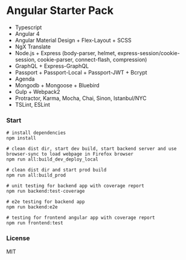 # Angular Starter Pack

- Typescript
- Angular 4
- Angular Material Design + Flex-Layout + SCSS
- NgX Translate
- Node.js + Express (body-parser, helmet, express-session/cookie-session, cookie-parser, connect-flash, compression)
- GraphQL + Express-GraphQL
- Passport + Passport-Local + Passport-JWT + Bcrypt
- Agenda
- Mongodb + Mongoose + Bluebird
- Gulp + Webpack2
- Protractor, Karma, Mocha, Chai, Sinon, Istanbul/NYC
- TSLint, ESLint

### Start

```
# install dependencies
npm install
```
```
# clean dist dir, start dev build, start backend server and use browser-sync to load webpage in Firefox browser
npm run all:build_dev_deploy_local
```
```
# clean dist dir and start prod build
npm run all:build_prod
```
```
# unit testing for backend app with coverage report
npm run backend:test-coverage
```
```
# e2e testing for backend app
npm run backend:e2e
```
```
# testing for frontend angular app with coverage report
npm run frontend:test
```

### License

MIT